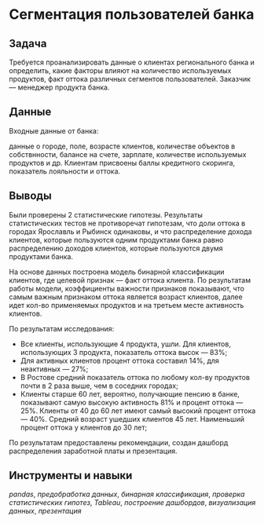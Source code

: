 # Cегментация пользователей банка

## Задача

Требуется проанализировать данные о клиентах регионального банка и определить, какие факторы влияют на количество используемых продуктов, факт оттока различных сегментов пользователей. Заказчик — менеджер продукта банка.

## Данные

Входные данные от банка: 

данные о городе, поле, возрасте клиентов, количестве объектов в собствнности, балансе на счете, зарплате, количестве используемых продуктов и др. Клиентам присвоены баллы кредитного скоринга, показатель лояльности и оттока.

## Выводы

Были проверены 2 статистические гипотезы. Результаты статистических тестов не противоречат гипотезам, что доли оттока в городах Ярославль и Рыбинск одинаковы, и что распределение дохода клиентов, которые пользуются одним продуктами банка равно распределению доходов клиентов, которые пользуются двумя продуктами банка.

На основе данных построена модель бинарной классификации клиентов, где целевой признак — факт оттока клиента. По результатам работы модели, коэффициенты важности признаков показывают, что самым важным признаком оттока является возраст клиентов, далее идет кол-во применяемых продуктов и на третьем месте активность клиентов.

По результатам исследования:

- Все клиенты, использующие 4 продукта, ушли. Для клиентов, использующих 3 продукта, показатель оттока высок — 83%;
- Для активных клиентов процент оттока составил 14%, для неактивных — 27%;
- В Ростове средний показатель оттока по любому кол-ву продуктов почти в 2 раза выше, чем в соседних городах;
- Клиенты старше 60 лет, вероятно, получающие пенсию в банке, показывают самую высокую активность 81% и процент оттока — 25%. Клиенты от 40 до 60 лет имеют самый высокий процент оттока — 40%. Средний возраст ушедших клиентов 45 лет. Наименьший процент оттока у клиентов до 30 лет;

По результатам предоставлены рекомендации, создан дашборд распределения заработной платы и презентация.

## Инструменты и навыки 
*pandas*, *предобработка данных*, *бинарная классификация*, *проверка статистических гипотез*, *Tableau*, *построение дашбордов*, *визуализация данных*, *презентация*
